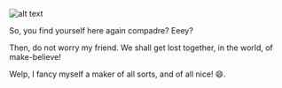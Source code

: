 ![alt text](https://steamuserimages-a.akamaihd.net/ugc/961986241858134321/A0876BC66F975F242FCDA09235DC1DC734FE50AD/?imw=512&imh=512&ima=fit&impolicy=Letterbox&imcolor=%23000000&letterbox=true)

So, you find yourself here again compadre? Eeey?

Then, do not worry my friend. We shall get lost together, in the world, of make-believe!

Welp,
I fancy myself a maker of all sorts, and of all nice! 😄.


